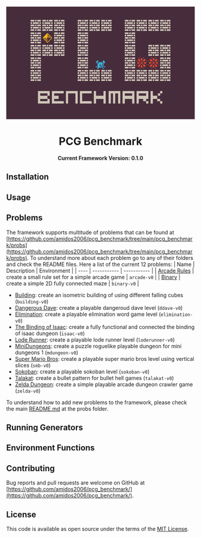 <p align="center">
  <img height="300px" src="images/logo.png"/>
</p>
<h1 align="center">
PCG Benchmark
</h1>
<p align="center">
  <b>Current Framework Version: 0.1.0</b>
</p>

## Installation

## Usage

## Problems
The framework supports multitude of problems that can be found at [https://github.com/amidos2006/pcg_benchmark/tree/main/pcg_benchmark/probs](https://github.com/amidos2006/pcg_benchmark/tree/main/pcg_benchmark/probs). To understand more about each problem go to any of their folders and check the README files. Here a list of the current 12 problems:
| Name | Description | Environment |
| ---- | ----------- | ----------- |
| [Arcade Rules](https://github.com/amidos2006/pcg_benchmark/blob/main/pcg_benchmark/probs/arcaderules/README.md) | create a small rule set for a simple arcade game | `arcade-v0` |
| [Binary](https://github.com/amidos2006/pcg_benchmark/blob/main/pcg_benchmark/probs/binary/README.md) | create a simple 2D fully connected maze | `binary-v0` |
- [Building](https://github.com/amidos2006/pcg_benchmark/blob/main/pcg_benchmark/probs/building/README.md): create an isometric building of using different falling cubes (`building-v0`)
- [Dangerous Dave](https://github.com/amidos2006/pcg_benchmark/blob/main/pcg_benchmark/probs/ddave/README.md): create a playable dangeroud dave level (`ddave-v0`)
- [Elimination](https://github.com/amidos2006/pcg_benchmark/blob/main/pcg_benchmark/probs/elimination/README.md): create a playable elimination word game level (`elimination-v0`)
- [The Binding of Isaac](https://github.com/amidos2006/pcg_benchmark/blob/main/pcg_benchmark/probs/isaac/README.md): create a fully functional and connected the binding of isaac dungeon (`isaac-v0`)
- [Lode Runner](https://github.com/amidos2006/pcg_benchmark/blob/main/pcg_benchmark/probs/loderunner/README.md): create a playable lode runner level (`loderunner-v0`)
- [MiniDungeons](https://github.com/amidos2006/pcg_benchmark/blob/main/pcg_benchmark/probs/mdungeon/README.md): create a puzzle roguelike playable dungeon for mini dungeons 1 (`mdungeon-v0`)
- [Super Mario Bros](https://github.com/amidos2006/pcg_benchmark/blob/main/pcg_benchmark/probs/smb/README.md): create a playable super mario bros level using vertical slices (`smb-v0`)
- [Sokoban](https://github.com/amidos2006/pcg_benchmark/blob/main/pcg_benchmark/probs/sokoban/README.md): create a playable sokoban level (`sokoban-v0`)
- [Talakat](https://github.com/amidos2006/pcg_benchmark/blob/main/pcg_benchmark/probs/talakat/README.md): create a bullet pattern for bullet hell games (`talakat-v0`)
- [Zelda Dungeon](https://github.com/amidos2006/pcg_benchmark/blob/main/pcg_benchmark/probs/zelda/README.md): create a simple playable arcade dungeon crawler game (`zelda-v0`)

To understand how to add new problems to the framework, please check the main [README.md](https://github.com/amidos2006/pcg_benchmark/blob/main/pcg_benchmark/probs/README.md) at the probs folder.

## Running Generators

## Environment Functions

## Contributing
Bug reports and pull requests are welcome on GitHub at [https://github.com/amidos2006/pcg_benchmark/](https://github.com/amidos2006/pcg_benchmark/).

## License
This code is available as open source under the terms of the [MIT License](https://opensource.org/licenses/MIT).